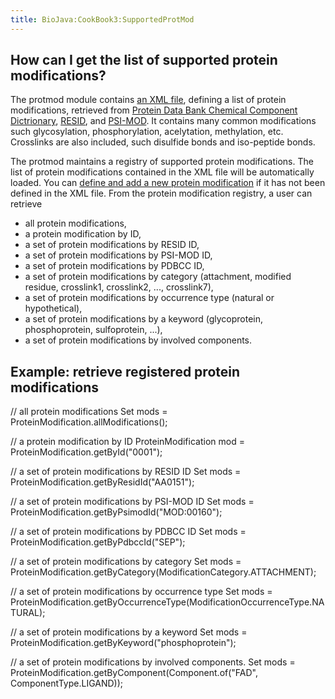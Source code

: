 ```yaml
---
title: BioJava:CookBook3:SupportedProtMod
---
```


How can I get the list of supported protein modifications?
----------------------------------------------------------

The protmod module contains [an XML
file](http://code.open-bio.org/svnweb/index.cgi/biojava/browse/biojava-live/trunk/biojava3-protmod/src/main/resources/org/biojava3/protmod),
defining a list of protein modifications, retrieved from [Protein Data
Bank Chemical Component Dictrionary](http://www.wwpdb.org/ccd.html),
[RESID](http://www.ebi.ac.uk/RESID/), and
[PSI-MOD](http://psidev.sourceforge.net/mod/). It contains many common
modifications such glycosylation, phosphorylation, acelytation,
methylation, etc. Crosslinks are also included, such disulfide bonds and
iso-peptide bonds.

The protmod maintains a registry of supported protein modifications. The
list of protein modifications contained in the XML file will be
automatically loaded. You can [ define and add a new protein
modification](BioJava:CookBook3:AddProtMod "wikilink") if it has not
been defined in the XML file. From the protein modification registry, a
user can retrieve

-   all protein modifications,
-   a protein modification by ID,
-   a set of protein modifications by RESID ID,
-   a set of protein modifications by PSI-MOD ID,
-   a set of protein modifications by PDBCC ID,
-   a set of protein modifications by category (attachment, modified
    residue, crosslink1, crosslink2, ..., crosslink7),
-   a set of protein modifications by occurrence type (natural or
    hypothetical),
-   a set of protein modifications by a keyword (glycoprotein,
    phosphoprotein, sulfoprotein, ...),
-   a set of protein modifications by involved components.

Example: retrieve registered protein modifications
--------------------------------------------------

<java> // all protein modifications Set<ProteinModification> mods =
ProteinModification.allModifications();

// a protein modification by ID ProteinModification mod =
ProteinModification.getById("0001");

// a set of protein modifications by RESID ID Set<ProteinModification>
mods = ProteinModification.getByResidId("AA0151");

// a set of protein modifications by PSI-MOD ID Set<ProteinModification>
mods = ProteinModification.getByPsimodId("MOD:00160");

// a set of protein modifications by PDBCC ID Set<ProteinModification>
mods = ProteinModification.getByPdbccId("SEP");

// a set of protein modifications by category Set<ProteinModification>
mods =
ProteinModification.getByCategory(ModificationCategory.ATTACHMENT);

// a set of protein modifications by occurrence type
Set<ProteinModification> mods =
ProteinModification.getByOccurrenceType(ModificationOccurrenceType.NATURAL);

// a set of protein modifications by a keyword Set<ProteinModification>
mods = ProteinModification.getByKeyword("phosphoprotein");

// a set of protein modifications by involved components.
Set<ProteinModification> mods =
ProteinModification.getByComponent(Component.of("FAD",
ComponentType.LIGAND));

</java>
